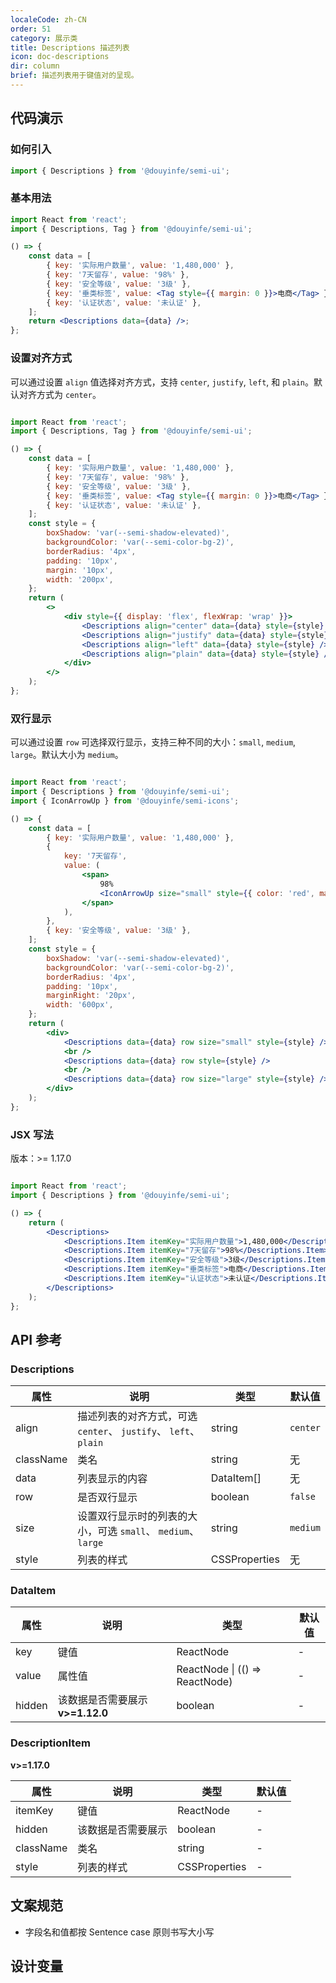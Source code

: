 ```yaml
---
localeCode: zh-CN
order: 51
category: 展示类
title: Descriptions 描述列表
icon: doc-descriptions
dir: column
brief: 描述列表用于键值对的呈现。
---
```


## 代码演示

### 如何引入

```jsx import
import { Descriptions } from '@douyinfe/semi-ui';
```

### 基本用法

```jsx live=true dir="column"
import React from 'react';
import { Descriptions, Tag } from '@douyinfe/semi-ui';

() => {
    const data = [
        { key: '实际用户数量', value: '1,480,000' },
        { key: '7天留存', value: '98%' },
        { key: '安全等级', value: '3级' },
        { key: '垂类标签', value: <Tag style={{ margin: 0 }}>电商</Tag> },
        { key: '认证状态', value: '未认证' },
    ];
    return <Descriptions data={data} />;
};
```

### 设置对齐方式

可以通过设置 `align` 值选择对齐方式，支持 `center`, `justify`, `left`, 和 `plain`。默认对齐方式为 `center`。

```jsx live=true dir="column"

import React from 'react';
import { Descriptions, Tag } from '@douyinfe/semi-ui';

() => {
    const data = [
        { key: '实际用户数量', value: '1,480,000' },
        { key: '7天留存', value: '98%' },
        { key: '安全等级', value: '3级' },
        { key: '垂类标签', value: <Tag style={{ margin: 0 }}>电商</Tag> },
        { key: '认证状态', value: '未认证' },
    ];
    const style = {
        boxShadow: 'var(--semi-shadow-elevated)',
        backgroundColor: 'var(--semi-color-bg-2)',
        borderRadius: '4px',
        padding: '10px',
        margin: '10px',
        width: '200px',
    };
    return (
        <>
            <div style={{ display: 'flex', flexWrap: 'wrap' }}>
                <Descriptions align="center" data={data} style={style} />
                <Descriptions align="justify" data={data} style={style} />
                <Descriptions align="left" data={data} style={style} />
                <Descriptions align="plain" data={data} style={style} />
            </div>
        </>
    );
};
```

### 双行显示

可以通过设置 `row` 可选择双行显示，支持三种不同的大小：`small`, `medium`, `large`。默认大小为 `medium`。

```jsx live=true dir="column"

import React from 'react';
import { Descriptions } from '@douyinfe/semi-ui';
import { IconArrowUp } from '@douyinfe/semi-icons';

() => {
    const data = [
        { key: '实际用户数量', value: '1,480,000' },
        {
            key: '7天留存',
            value: (
                <span>
                    98%
                    <IconArrowUp size="small" style={{ color: 'red', marginLeft: '4px' }} />
                </span>
            ),
        },
        { key: '安全等级', value: '3级' },
    ];
    const style = {
        boxShadow: 'var(--semi-shadow-elevated)',
        backgroundColor: 'var(--semi-color-bg-2)',
        borderRadius: '4px',
        padding: '10px',
        marginRight: '20px',
        width: '600px',
    };
    return (
        <div>
            <Descriptions data={data} row size="small" style={style} />
            <br />
            <Descriptions data={data} row style={style} />
            <br />
            <Descriptions data={data} row size="large" style={style} />
        </div>
    );
};
```

### JSX 写法

版本：>= 1.17.0

```jsx live=true dir="column"

import React from 'react';
import { Descriptions } from '@douyinfe/semi-ui';

() => {
    return (
        <Descriptions>
            <Descriptions.Item itemKey="实际用户数量">1,480,000</Descriptions.Item>
            <Descriptions.Item itemKey="7天留存">98%</Descriptions.Item>
            <Descriptions.Item itemKey="安全等级">3级</Descriptions.Item>
            <Descriptions.Item itemKey="垂类标签">电商</Descriptions.Item>
            <Descriptions.Item itemKey="认证状态">未认证</Descriptions.Item>
        </Descriptions>
    );
};
```

## API 参考

### Descriptions

| 属性      | 说明                                                             | 类型       | 默认值   |
| --------- | ---------------------------------------------------------------- | ---------- | -------- |
| align     | 描述列表的对齐方式，可选 `center`、 `justify`、 `left`、 `plain` | string     | `center` |
| className | 类名                                                             | string     | 无       |
| data      | 列表显示的内容                                                   | DataItem[] | 无       |
| row       | 是否双行显示                                                     | boolean    | `false`  |
| size      | 设置双行显示时的列表的大小，可选 `small`、 `medium`、 `large`    | string     | `medium` |
| style     | 列表的样式                                                       | CSSProperties     | 无       |

### DataItem

| 属性   | 说明                             | 类型                        | 默认值 |
| ------ | -------------------------------- | --------------------------- | ------ |
| key    | 键值        | ReactNode           | -      |
| value  | 属性值                           | ReactNode \| (() => ReactNode) | -      |
| hidden | 该数据是否需要展示 **v>=1.12.0** | boolean                     | -      |

### DescriptionItem

**v>=1.17.0**

| 属性      | 说明                      | 类型              | 默认值 |
| --------- | ------------------------- | ----------------- | ------ |
| itemKey   | 键值 | ReactNode | -      |
| hidden    | 该数据是否需要展示        | boolean           | -      |
| className | 类名                      | string            | -     |
| style     | 列表的样式                | CSSProperties            | -     |



## 文案规范
- 字段名和值都按 Sentence case 原则书写大小写

## 设计变量

<DesignToken/>
